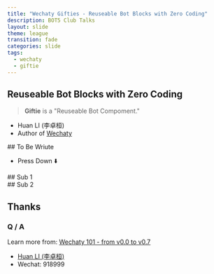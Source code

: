 ```yaml
---
title: "Wechaty Gifties - Reuseable Bot Blocks with Zero Coding"
description: BOT5 Club Talks
layout: slide
theme: league
transition: fade
categories: slide
tags:
  - wechaty
  - giftie
---
```

<!-- markdownlint-disable MD033 -->

<section data-markdown>

## Reuseable Bot Blocks with Zero Coding

> **Giftie** is a "Reuseable Bot Compoment."

- Huan LI (李卓桓)
- Author of [Wechaty](https://github.com/chatie/wechaty)

</section>
<!-- --- -->

<section>

<section data-markdown>
## To Be Wriute

- Press Down ⬇️

</section>

<section data-markdown>
## Sub 1
</section>

<section data-markdown>
## Sub 2
</section>

</section>
<!-- --- -->

<section data-markdown>

## Thanks

### Q / A

Learn more from: [Wechaty 101 - from v0.0 to v0.7](https://blog.chatie.io/wechaty-101-presentation/)

- [Huan LI (李卓桓)](https://www.linkedin.com/in/zixia/)
- Wechat: 918999

</section>
